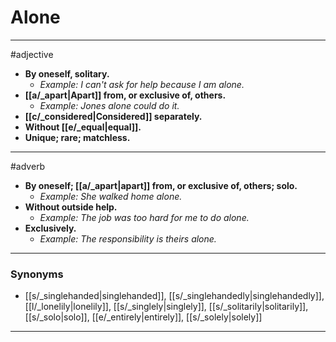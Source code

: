 # Alone
---
#adjective
- **By oneself, solitary.**
	- _Example: I can't ask for help because I am alone._
- **[[a/_apart|Apart]] from, or exclusive of, others.**
	- _Example: Jones alone could do it._
- **[[c/_considered|Considered]] separately.**
- **Without [[e/_equal|equal]].**
- **Unique; rare; matchless.**
---
#adverb
- **By oneself; [[a/_apart|apart]] from, or exclusive of, others; solo.**
	- _Example: She walked home alone._
- **Without outside help.**
	- _Example: The job was too hard for me to do alone._
- **Exclusively.**
	- _Example: The responsibility is theirs alone._
---
### Synonyms
- [[s/_singlehanded|singlehanded]], [[s/_singlehandedly|singlehandedly]], [[l/_lonelily|lonelily]], [[s/_singlely|singlely]], [[s/_solitarily|solitarily]], [[s/_solo|solo]], [[e/_entirely|entirely]], [[s/_solely|solely]]
---
